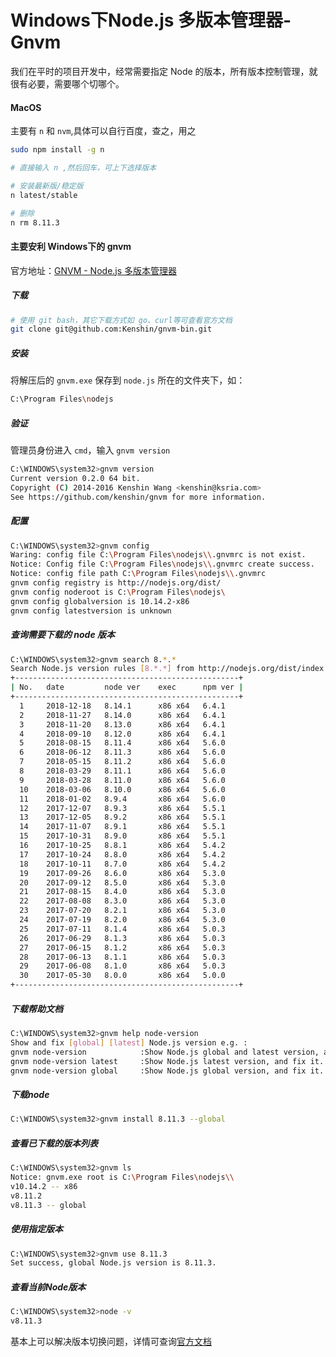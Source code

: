 # Windows下Node.js 多版本管理器-Gnvm

我们在平时的项目开发中，经常需要指定 Node 的版本，所有版本控制管理，就很有必要，需要哪个切哪个。

#### MacOS
主要有 `n` 和 `nvm`,具体可以自行百度，查之，用之

```bash
sudo npm install -g n

# 直接输入 n ,然后回车，可上下选择版本

# 安装最新版/稳定版
n latest/stable

# 删除
n rm 8.11.3
```

#### 主要安利 Windows下的 gnvm
官方地址：[GNVM - Node.js 多版本管理器](https://github.com/kenshin/gnvm)

##### 下载
```bash
# 使用 git bash，其它下载方式如 go、curl等可查看官方文档
git clone git@github.com:Kenshin/gnvm-bin.git
```

##### 安装
将解压后的 `gnvm.exe` 保存到 `node.js` 所在的文件夹下，如：
```bash
C:\Program Files\nodejs
```

##### 验证
管理员身份进入 `cmd`，输入 `gnvm version`
```bash
C:\WINDOWS\system32>gnvm version
Current version 0.2.0 64 bit.
Copyright (C) 2014-2016 Kenshin Wang <kenshin@ksria.com>
See https://github.com/kenshin/gnvm for more information.
```
##### 配置
```bash
C:\WINDOWS\system32>gnvm config
Waring: config file C:\Program Files\nodejs\\.gnvmrc is not exist.
Notice: Config file C:\Program Files\nodejs\\.gnvmrc create success.
Notice: config file path C:\Program Files\nodejs\\.gnvmrc
gnvm config registry is http://nodejs.org/dist/
gnvm config noderoot is C:\Program Files\nodejs\
gnvm config globalversion is 10.14.2-x86
gnvm config latestversion is unknown
```
##### 查询需要下载的 node 版本
```bash
C:\WINDOWS\system32>gnvm search 8.*.*
Search Node.js version rules [8.*.*] from http://nodejs.org/dist/index.json, please wait.
+--------------------------------------------------+
| No.   date         node ver    exec      npm ver |
+--------------------------------------------------+
  1     2018-12-18   8.14.1      x86 x64   6.4.1
  2     2018-11-27   8.14.0      x86 x64   6.4.1
  3     2018-11-20   8.13.0      x86 x64   6.4.1
  4     2018-09-10   8.12.0      x86 x64   6.4.1
  5     2018-08-15   8.11.4      x86 x64   5.6.0
  6     2018-06-12   8.11.3      x86 x64   5.6.0
  7     2018-05-15   8.11.2      x86 x64   5.6.0
  8     2018-03-29   8.11.1      x86 x64   5.6.0
  9     2018-03-28   8.11.0      x86 x64   5.6.0
  10    2018-03-06   8.10.0      x86 x64   5.6.0
  11    2018-01-02   8.9.4       x86 x64   5.6.0
  12    2017-12-07   8.9.3       x86 x64   5.5.1
  13    2017-12-05   8.9.2       x86 x64   5.5.1
  14    2017-11-07   8.9.1       x86 x64   5.5.1
  15    2017-10-31   8.9.0       x86 x64   5.5.1
  16    2017-10-25   8.8.1       x86 x64   5.4.2
  17    2017-10-24   8.8.0       x86 x64   5.4.2
  18    2017-10-11   8.7.0       x86 x64   5.4.2
  19    2017-09-26   8.6.0       x86 x64   5.3.0
  20    2017-09-12   8.5.0       x86 x64   5.3.0
  21    2017-08-15   8.4.0       x86 x64   5.3.0
  22    2017-08-08   8.3.0       x86 x64   5.3.0
  23    2017-07-20   8.2.1       x86 x64   5.3.0
  24    2017-07-19   8.2.0       x86 x64   5.3.0
  25    2017-07-11   8.1.4       x86 x64   5.0.3
  26    2017-06-29   8.1.3       x86 x64   5.0.3
  27    2017-06-15   8.1.2       x86 x64   5.0.3
  28    2017-06-13   8.1.1       x86 x64   5.0.3
  29    2017-06-08   8.1.0       x86 x64   5.0.3
  30    2017-05-30   8.0.0       x86 x64   5.0.0
+--------------------------------------------------+

```
##### 下载帮助文档
```bash
C:\WINDOWS\system32>gnvm help node-version
Show and fix [global] [latest] Node.js version e.g. :
gnvm node-version            :Show Node.js global and latest version, and fix it.
gnvm node-version latest     :Show Node.js latest version, and fix it.
gnvm node-version global     :Show Node.js global version, and fix it.
```
##### 下载node
```bash
C:\WINDOWS\system32>gnvm install 8.11.3 --global
```
##### 查看已下载的版本列表
```bash
C:\WINDOWS\system32>gnvm ls
Notice: gnvm.exe root is C:\Program Files\nodejs\\
v10.14.2 -- x86
v8.11.2
v8.11.3 -- global
```
##### 使用指定版本
```bash
C:\WINDOWS\system32>gnvm use 8.11.3
Set success, global Node.js version is 8.11.3.
```
##### 查看当前Node版本
```bash
C:\WINDOWS\system32>node -v
v8.11.3
```

基本上可以解决版本切换问题，详情可查询[官方文档](http://ksria.com/gnvm/)